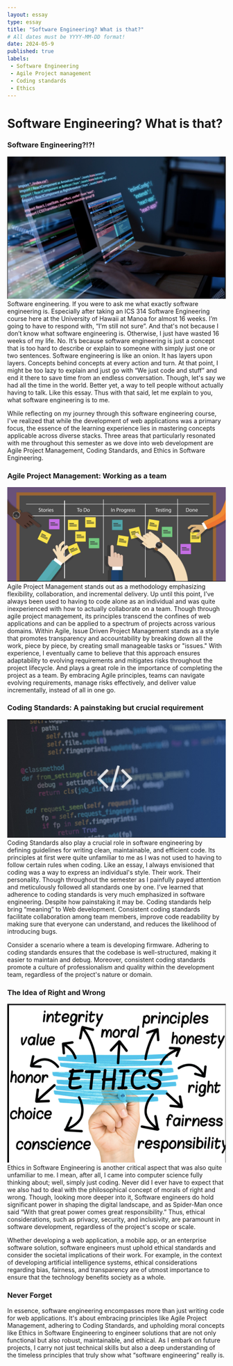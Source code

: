 ```yaml
---
layout: essay
type: essay
title: "Software Engineering? What is that?"
# All dates must be YYYY-MM-DD format!
date: 2024-05-9
published: true
labels:
 - Software Engineering
 - Agile Project management
 - Coding standards
 - Ethics
---
```


# Software Engineering? What is that?

### Software Engineering?!?!
![Screenshot 2024-05-09 at 9.09.26 PM.png](..%2Fimg%2Fswe-essay%2FScreenshot%202024-05-09%20at%209.09.26%20PM.png)
Software engineering. If you were to ask me what exactly software engineering is. Especially after taking an ICS 314 Software Engineering course here at the University of Hawaii at Manoa for almost 16 weeks. I’m going to have to respond with, “I’m still not sure”. And that's not because I don’t know what software engineering is. Otherwise, I just have wasted 16 weeks of my life. No. It’s because software engineering is just a concept that is too hard to describe or explain to someone with simply just one or two sentences. Software engineering is like an onion. It has layers upon layers. Concepts behind concepts at every action and turn. At that point, I might be too lazy to explain and just go with “We just code and stuff” and end it there to save time from an endless conversation. Though, let's say we had all the time in the world. Better yet, a way to tell people without actually having to talk. Like this essay. Thus with that said, let me explain to you, what software engineering is to me.

While reflecting on my journey through this software engineering course, I've realized that while the development of web applications was a primary focus, the essence of the learning experience lies in mastering concepts applicable across diverse stacks. Three areas that particularly resonated with me throughout this semester as we dove into web development are Agile Project Management, Coding Standards, and Ethics in Software Engineering.

### Agile Project Management: Working as a team
![Screenshot 2024-05-09 at 9.11.08 PM.png](..%2Fimg%2Fswe-essay%2FScreenshot%202024-05-09%20at%209.11.08%20PM.png)
Agile Project Management stands out as a methodology emphasizing flexibility, collaboration, and incremental delivery. Up until this point, I’ve always been used to having to code alone as an individual and was quite inexperienced with how to actually collaborate on a team. Though through agile project management, its principles transcend the confines of web applications and can be applied to a spectrum of projects across various domains. Within Agile, Issue Driven Project Management stands as a style that promotes transparency and accountability by breaking down all the work, piece by piece, by creating small manageable tasks or "issues." With experience, I eventually came to believe that this approach ensures adaptability to evolving requirements and mitigates risks throughout the project lifecycle. And plays a great role in the importance of completing the project as a team. By embracing Agile principles, teams can navigate evolving requirements, manage risks effectively, and deliver value incrementally, instead of all in one go.

### Coding Standards: A painstaking but crucial requirement
![Screenshot 2024-05-09 at 9.12.07 PM.png](..%2Fimg%2Fswe-essay%2FScreenshot%202024-05-09%20at%209.12.07%20PM.png)
Coding Standards also play a crucial role in software engineering by defining guidelines for writing clean, maintainable, and efficient code. Its principles at first were quite unfamiliar to me as I was not used to having to follow certain rules when coding. Like an essay, I always envisioned that coding was a way to express an individual's style. Their work. Their personality. Though throughout the semester as I painfully payed attention and meticulously followed all standards one by one. I’ve learned that adherence to coding standards is very much emphasized in software engineering. Despite how painstaking it may be. Coding standards help bring “meaning” to Web development. Consistent coding standards facilitate collaboration among team members, improve code readability by making sure that everyone can understand, and reduces the likelihood of introducing bugs.

Consider a scenario where a team is developing firmware. Adhering to coding standards ensures that the codebase is well-structured, making it easier to maintain and debug. Moreover, consistent coding standards promote a culture of professionalism and quality within the development team, regardless of the project's nature or domain.

### The Idea of Right and Wrong
![Screenshot 2024-05-09 at 9.12.36 PM.png](..%2Fimg%2Fswe-essay%2FScreenshot%202024-05-09%20at%209.12.36%20PM.png)
Ethics in Software Engineering is another critical aspect that was also quite unfamiliar to me. I mean, after all, I came into computer science fully thinking about; well, simply just coding. Never did I ever have to expect that we also had to deal with the philosophical concept of morals of right and wrong. Though, looking more deeper into it, Software engineers do hold significant power in shaping the digital landscape, and as Spider-Man once said “With that great power comes great responsibility.” Thus, ethical considerations, such as privacy, security, and inclusivity, are paramount in software development, regardless of the project's scope or scale.

Whether developing a web application, a mobile app, or an enterprise software solution, software engineers must uphold ethical standards and consider the societal implications of their work. For example, in the context of developing artificial intelligence systems, ethical considerations regarding bias, fairness, and transparency are of utmost importance to ensure that the technology benefits society as a whole.

### Never Forget
In essence, software engineering encompasses more than just writing code for web applications. It's about embracing principles like Agile Project Management, adhering to Coding Standards, and upholding moral concepts like Ethics in Software Engineering to engineer solutions that are not only functional but also robust, maintainable, and ethical. As I embark on future projects, I carry not just technical skills but also a deep understanding of the timeless principles that truly show what “software engineering” really is.


